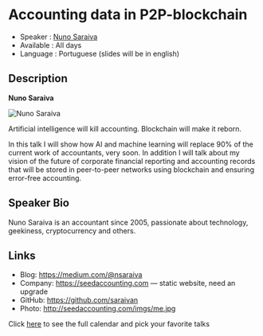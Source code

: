 Accounting data in P2P-blockchain
=================================================

* Speaker   : [Nuno Saraiva](https://pixels.camp/saraivan)
* Available : All days
* Language  : Portuguese (slides will be in english)

Description
-----------

**Nuno Saraiva**

![Nuno Saraiva](https://avatars1.githubusercontent.com/u/1025855?v=4)

Artificial intelligence will kill accounting. Blockchain will make it reborn.

In this talk I will show how AI and machine learning will replace 90% of the current work of accountants, very soon.
In addition I will talk about my vision of the future of corporate financial reporting and accounting records that will be stored in peer-to-peer networks using blockchain and ensuring error-free accounting.

Speaker Bio
-----------

Nuno Saraiva is an accountant since 2005, passionate about technology, geekiness, cryptocurrency and others.

Links
-----

* Blog: https://medium.com/@nsaraiva
* Company: https://seedaccounting.com — static website, need an upgrade
* GitHub:  https://github.com/saraivan
* Photo: http://seedaccounting.com/imgs/me.jpg

Click [here][1] to see the full calendar and pick your favorite talks

[1]: https://pixels.camp/schedule/
